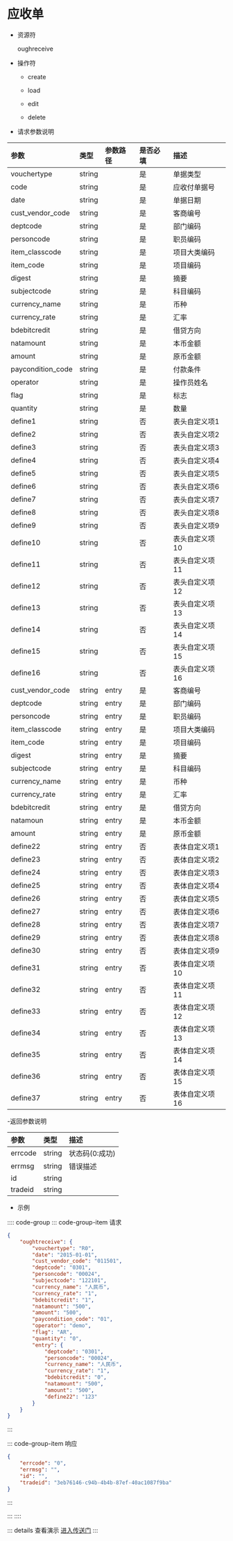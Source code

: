 # 应收单

- 资源符

  oughreceive
  
- 操作符

  - create <Badge type="tip" text="v1" vertical="top" />

  - load <Badge type="tip" text="v2" vertical="top" />

  - edit <Badge type="tip" text="v2" vertical="top" />

  - delete <Badge type="tip" text="v2" vertical="top" />

- 请求参数说明

|参数|类型|参数路径|是否必填|描述|
|:-|:-|:-|:-|:-|
|vouchertype|string||是|单据类型|
|code|string||是|应收付单据号|
|date|string||是|单据日期|
|cust_vendor_code|string||是|客商编号|
|deptcode|string||是|部门编码|
|personcode|string||是|职员编码|
|item_classcode|string||是|项目大类编码|
|item_code|string||是|项目编码|
|digest|string||是|摘要|
|subjectcode|string||是|科目编码|
|currency_name|string||是|币种|
|currency_rate|string||是|汇率|
|bdebitcredit|string||是|借贷方向|
|natamount|string||是|本币金额|
|amount|string||是|原币金额|
|paycondition_code|string||是|付款条件|
|operator|string||是|操作员姓名|
|flag|string||是|标志|
|quantity|string||是|数量|
|define1|string||否|表头自定义项1|
|define2|string||否|表头自定义项2|
|define3|string||否|表头自定义项3|
|define4|string||否|表头自定义项4|
|define5|string||否|表头自定义项5|
|define6|string||否|表头自定义项6|
|define7|string||否|表头自定义项7|
|define8|string||否|表头自定义项8|
|define9|string||否|表头自定义项9|
|define10|string||否|表头自定义项10|
|define11|string||否|表头自定义项11|
|define12|string||否|表头自定义项12|
|define13|string||否|表头自定义项13|
|define14|string||否|表头自定义项14|
|define15|string||否|表头自定义项15|
|define16|string||否|表头自定义项16|
|cust_vendor_code|string|entry|是|客商编号|
|deptcode|string|entry|是|部门编码|
|personcode|string|entry|是|职员编码|
|item_classcode|string|entry|是|项目大类编码|
|item_code|string|entry|是|项目编码|
|digest|string|entry|是|摘要|
|subjectcode|string|entry|是|科目编码|
|currency_name|string|entry|是|币种|
|currency_rate|string|entry|是|汇率|
|bdebitcredit|string|entry|是|借贷方向|
|natamoun|string|entry|是|本币金额|
|amount|string|entry|是|原币金额|
|define22|string|entry|否|表体自定义项1|
|define23|string|entry|否|表体自定义项2|
|define24|string|entry|否|表体自定义项3|
|define25|string|entry|否|表体自定义项4|
|define26|string|entry|否|表体自定义项5|
|define27|string|entry|否|表体自定义项6|
|define28|string|entry|否|表体自定义项7|
|define29|string|entry|否|表体自定义项8|
|define30|string|entry|否|表体自定义项9|
|define31|string|entry|否|表体自定义项10|
|define32|string|entry|否|表体自定义项11|
|define33|string|entry|否|表体自定义项12|
|define34|string|entry|否|表体自定义项13|
|define35|string|entry|否|表体自定义项14|
|define36|string|entry|否|表体自定义项15|
|define37|string|entry|否|表体自定义项16|

-返回参数说明

|参数|类型|描述|
|:-|:-|:-|
|errcode|string|状态码(0:成功)|
|errmsg|string|错误描述|
|id|string||
|tradeid|string||

- 示例

:::: code-group
::: code-group-item 请求

```json
{
    "oughtreceive": {
        "vouchertype": "R0",
        "date": "2015-01-01",
        "cust_vendor_code": "011501",
        "deptcode": "0301",
        "personcode": "00024",
        "subjectcode": "122101",
        "currency_name": "人民币",
        "currency_rate": "1",
        "bdebitcredit": "1",
        "natamount": "500",
        "amount": "500",
        "paycondition_code": "01",
        "operator": "demo",
        "flag": "AR",
        "quantity": "0",
        "entry": {
            "deptcode": "0301",
            "personcode": "00024",
            "currency_name": "人民币",
            "currency_rate": "1",
            "bdebitcredit": "0",
            "natamount": "500",
            "amount": "500",
            "define22": "123"
        }
    }
}
```

:::

::: code-group-item 响应

```json
{
    "errcode": "0",
    "errmsg": "",
    "id": "",
    "tradeid": "3eb76146-c94b-4b4b-87ef-40ac1087f9ba"
}
```

:::

:::
::::

::: details 查看演示
[进入传送门](http://47.117.141.19/gif/oughreceive.gif)
:::
